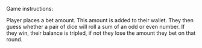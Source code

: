 Game instructions:

Player places a bet amount. This amount is added to their wallet. They then guess whether a pair of dice will roll a sum of an odd or even number. If they win, their balance is tripled, if not they lose the amount they bet on that round.
